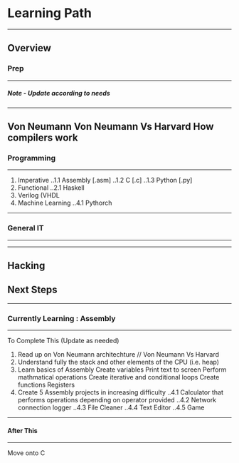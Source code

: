 # Learning Path 
------

Overview 
--------
### Prep 
------
##### Note - Update according to needs
------
Von Neumann
Von Neumann Vs Harvard
How compilers work
------

### Programming 
------
1. Imperative
    ..1.1 Assembly [.asm]
    ..1.2 C [.c]
    ..1.3 Python [.py]
2. Functional
    ..2.1 Haskell
3. Verilog (VHDL
4. Machine Learning
    ..4.1 Pythorch 
------

### General IT  
------

------
Hacking
------

## Next Steps 
------
### Currently Learning : Assembly 
------
To Complete This (Update as needed)
1. Read up on Von Neumann architechture // Von Neumann Vs Harvard 
2. Understand fully the stack and other elements of the CPU (i.e. heap)
3. Learn basics of Assembly
      Create variables
      Print text to screen
      Perform mathmatical operations
      Create iterative and conditional loops
      Create functions
      Registers 
4. Create 5 Assembly projects in increasing difficulty
      ..4.1 Calculator that performs operations depending on operator provided
      ..4.2 Network connection logger
      ..4.3 File Cleaner
      ..4.4 Text Editor
      ..4.5 Game
------
#### After This 
------
Move onto C 

